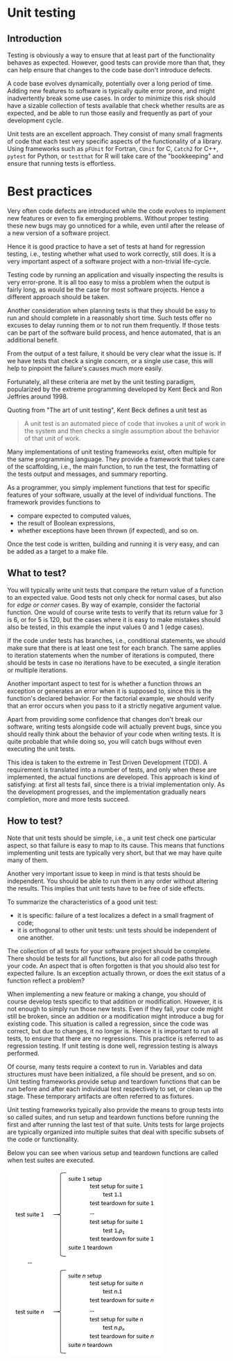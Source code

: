 # Unit testing


## Introduction

Testing is obviously a way to ensure that at least part of the functionality
behaves as expected. However, good tests can provide more than that, they can
help ensure that changes to the code base don't introduce defects.

A code base evolves dynamically, potentially over a long period of time. Adding
new features to software is typically quite error prone, and might inadvertently
break some use cases. In order to minimize this risk should have a sizable
collection of tests available that check whether results are as expected, and be
able to run those easily and frequently as part of your development cycle.

Unit tests are an excellent approach. They consist of many small fragments of
code that each test very specific aspects of the functionality of a library.
Using frameworks such as `pFUnit` for Fortran, `CUnit` for C, `Catch2` for C++,
`pytest` for Python, or `testthat` for R will take care of the "bookkeeping" and
ensure that running tests is effortless.


# Best practices

Very often code defects are introduced while the code evolves to implement new
features or even to fix emerging problems.  Without proper testing these new
bugs may go unnoticed for a while, even until after the release of a new version
of a software project.

Hence it is good practice to have a set of tests at hand for regression testing,
i.e., testing whether what used to work correctly, still does.  It is a very
important aspect of a software project with a non-trivial life-cycle.

Testing code by running an application and visually inspecting the results is
very error-prone. It is all too easy  to miss a problem when the output is
fairly long, as would be the case for most software projects.  Hence a different
approach should be taken.

Another consideration when planning tests is that they should be easy to run and
should complete in a reasonably short time.  Such tests offer no excuses to
delay running them or to not run them frequently. If those tests can be part of
the software build process, and hence automated, that is an additional benefit.

From the output of a test failure, it should be very clear what the issue is. If
we have tests that check a single concern, or a single use case, this will help
to pinpoint the failure's causes much more easily.

Fortunately, all these criteria are met by the unit testing paradigm,
popularized by the extreme programming developed by Kent Beck and Ron Jeffries
around 1998.

Quoting from "The art of unit testing", Kent Beck defines a unit test as
> A unit test is an automated piece of code that invokes a unit of work in the
> system and then checks a single assumption about the behavior of that unit of
> work.

Many implementations of unit testing frameworks exist, often multiple for the
same programming language. They provide a framework that takes care of the
scaffolding, i.e., the main function, to run the test, the formatting of the
tests output and messages, and summary reporting.

As a programmer, you simply implement functions that test for specific features
of your software, usually at the level of individual functions.  The framework
provides functions to

  * compare expected to computed values,
  * the result of Boolean expressions,
  * whether exceptions have been thrown (if expected), and so on.

Once the test code is written, building and running it is very easy, and can be
added as a target to a make file.


## What to test?

You will typically write unit tests that compare the return value of a function
to an expected value. Good tests not only check for normal cases, but also for
_edge or corner_ cases.  By way of example, consider the factorial function.
One would of course write tests to verify that its return value for 3 is 6, or
for 5 is 120, but the cases where it is easy to make mistakes should also be
    tested, in this example the input values 0 and 1 (edge cases).

If the code under tests has branches, i.e., conditional statements, we should
make sure that there is at least one test for each branch. The same applies to
iteration statements when the number of iterations is computed, there should be
tests in case no iterations have to be executed, a single iteration or multiple
iterations.

Another important aspect to test for is whether a function throws an exception
or generates an error when it is supposed to, since this is the function's
declared behavior.  For the factorial example, we should verify that an error
occurs when you pass to it a strictly negative argument value.

Apart from providing some confidence that changes don't break our software,
writing tests alongside code will actually prevent bugs, since you should really
think about the behavior of your code when writing tests. It is quite probable
that while doing so, you will catch bugs without even executing the unit tests.

This idea is taken to the extreme in Test Driven Development (TDD).  A
requirement is translated into a number of tests, and only when these are
implemented, the actual functions are developed.  This approach is kind of
satisfying: at first all tests fail, since there is a trivial implementation
only.  As the development progresses, and the implementation gradually nears
completion, more and more tests succeed.


## How to test?

Note that unit tests should be simple, i.e., a unit test check one particular
aspect, so that failure is easy to map to its cause.  This means that functions
implementing unit tests are typically very short, but that we may have quite
many of them.

Another very important issue to keep in mind is that tests should be
independent. You should be able to run them in any order without altering the
results. This implies that unit tests have to be free of side effects.

To summarize the characteristics of a good unit test:

  * it is specific: failure of a test localizes a defect in a small fragment of
    code;
  * it is orthogonal to other unit tests: unit tests should be independent of
    one another.

The collection of all tests for your software project should be complete.  There
should be tests for all functions, but also for all code paths through your
code.  An aspect that is often forgotten is that you should also test for
expected failure.  Is an exception actually thrown, or does the exit status of a
function reflect a problem?

When implementing a new feature or making a change, you should of course develop
tests specific to that addition or modification.  However, it is not enough to
simply run those new tests.  Even if they fail, your code might still be broken,
since an addition or a modification might introduce a bug for existing code.
This situation is called a regression, since the code was correct, but due to
changes, it no longer is.  Hence it is important to run all tests, to ensure
that there are no regressions.  This practice is referred to as regression
testing.  If unit testing is done well, regression testing is always performed.

Of course, many tests require a context to run in. Variables and data structures
must have been initialized, a file should be present, and so on. Unit testing
frameworks provide setup and teardown functions that can be run before and after
each individual test respectively to set, or clean up the stage.  These
temporary artifacts are often referred to as fixtures.

Unit testing frameworks typically also provide the means to group tests into so
called suites, and run setup and teardown functions before running the first and
after running the last test of that suite.  Units tests for large projects are
typically organized into multiple suites that deal with specific subsets of the
code or functionality.

Below you can see when various setup and teardown functions are called when test
suites are executed.

![setup and teardown call sequence](setup_teardown.png)
